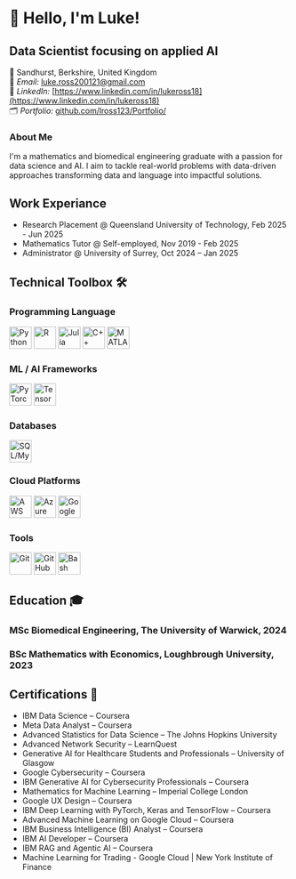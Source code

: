 # 👋 Hello, I'm Luke!

## Data Scientist focusing on applied AI
📍 Sandhurst, Berkshire, United Kingdom  
📧 *Email:* [luke.ross200121@gmail.com](mailto:luke.ross200121@gmail.com)  
🔗 *LinkedIn:* [https://www.linkedin.com/in/lukeross18](https://www.linkedin.com/in/lukeross18)  
🗂️ *Portfolio:* [github.com/lross123/Portfolio/](https://lross123.github.io/Portfolio/) <br>


### About Me
I'm a mathematics and biomedical engineering graduate with a passion for data science and AI. I aim to tackle real-world problems with data-driven approaches transforming data and language into impactful solutions.
## Work Experiance
- Research Placement @ Queensland University of Technology, Feb 2025 - Jun 2025  
- Mathematics Tutor @ Self-employed, Nov 2019 - Feb 2025  
- Administrator @ University of Surrey, Oct 2024 – Jan 2025  




## Technical Toolbox 🛠️


### Programming Language 

<p align="left"> 
  <!-- Programming Languages -->
  <img src="https://cdn.jsdelivr.net/gh/devicons/devicon/icons/python/python-original.svg" alt="Python" width="40" height="40"/>
  <img src="https://cdn.jsdelivr.net/gh/devicons/devicon/icons/r/r-original.svg" alt="R" width="40" height="40"/>
  <img src="https://cdn.jsdelivr.net/gh/devicons/devicon/icons/julia/julia-original.svg" alt="Julia" width="40" height="40"/>
  <img src="https://cdn.jsdelivr.net/gh/devicons/devicon/icons/cplusplus/cplusplus-original.svg" alt="C++" width="40" height="40"/>
  <img src="https://cdn.jsdelivr.net/gh/devicons/devicon/icons/matlab/matlab-original.svg" alt="MATLAB" width="40" height="40"/>
</p>


### ML / AI Frameworks

<p align="left"> 
  <!-- ML / AI Frameworks -->
  <img src="https://cdn.jsdelivr.net/gh/devicons/devicon/icons/pytorch/pytorch-original.svg" alt="PyTorch" width="40" height="40"/>
  <img src="https://cdn.jsdelivr.net/gh/devicons/devicon/icons/tensorflow/tensorflow-original.svg" alt="TensorFlow" width="40" height="40"/>
</p>

### Databases

<p align="left"> 
  <!-- Data / Databases -->
  <img src="https://cdn.jsdelivr.net/gh/devicons/devicon/icons/mysql/mysql-original.svg" alt="SQL/MySQL" width="40" height="40"/>
</p>



### Cloud Platforms

<p align="left"> 
  <!-- Cloud Platforms -->
  <img src="https://skillicons.dev/icons?i=aws" alt="AWS" width="40" />
  <img src="https://cdn.jsdelivr.net/gh/devicons/devicon/icons/azure/azure-original.svg" alt="Azure" width="40" height="40"/>
  <img src="https://cdn.jsdelivr.net/gh/devicons/devicon/icons/googlecloud/googlecloud-original.svg" alt="Google Cloud" width="40" height="40"/>
</p>


### Tools

<p align="left"> 
  <!-- Tools -->
  <img src="https://cdn.jsdelivr.net/gh/devicons/devicon/icons/git/git-original.svg" alt="Git" width="40" height="40"/>
  <img src="https://cdn.jsdelivr.net/gh/devicons/devicon/icons/github/github-original.svg" alt="GitHub" width="40" height="40"/>
  <img src="https://cdn.jsdelivr.net/gh/devicons/devicon/icons/bash/bash-original.svg" alt="Bash" width="40" height="40"/>
</p>











## Education 🎓


### MSc Biomedical Engineering, The University of Warwick, 2024

 
 ### BSc Mathematics with Economics, Loughbrough University, 2023








## Certifications 📜
- IBM Data Science – Coursera  
- Meta Data Analyst – Coursera  
- Advanced Statistics for Data Science – The Johns Hopkins University  
- Advanced Network Security – LearnQuest  
- Generative AI for Healthcare Students and Professionals – University of Glasgow  
- Google Cybersecurity – Coursera  
- IBM Generative AI for Cybersecurity Professionals – Coursera  
- Mathematics for Machine Learning – Imperial College London  
- Google UX Design – Coursera  
- IBM Deep Learning with PyTorch, Keras and TensorFlow – Coursera  
- Advanced Machine Learning on Google Cloud – Coursera  
- IBM Business Intelligence (BI) Analyst – Coursera  
- IBM AI Developer – Coursera  
- IBM RAG and Agentic AI – Coursera
- Machine Learning for Trading - Google Cloud | New York Institute of Finance






